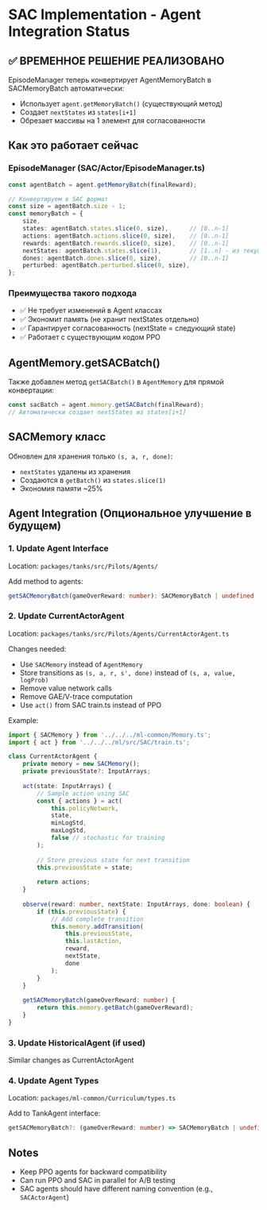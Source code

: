 # SAC Implementation - Agent Integration Status

## ✅ ВРЕМЕННОЕ РЕШЕНИЕ РЕАЛИЗОВАНО

EpisodeManager теперь конвертирует AgentMemoryBatch в SACMemoryBatch автоматически:
- Использует `agent.getMemoryBatch()` (существующий метод)
- Создает `nextStates` из `states[i+1]`
- Обрезает массивы на 1 элемент для согласованности

## Как это работает сейчас

### EpisodeManager (SAC/Actor/EpisodeManager.ts)
```typescript
const agentBatch = agent.getMemoryBatch(finalReward);

// Конвертируем в SAC формат
const size = agentBatch.size - 1;
const memoryBatch = {
    size,
    states: agentBatch.states.slice(0, size),      // [0..n-1]
    actions: agentBatch.actions.slice(0, size),    // [0..n-1]
    rewards: agentBatch.rewards.slice(0, size),    // [0..n-1]
    nextStates: agentBatch.states.slice(1),        // [1..n] - из текущих states!
    dones: agentBatch.dones.slice(0, size),        // [0..n-1]
    perturbed: agentBatch.perturbed.slice(0, size),
};
```

### Преимущества такого подхода
- ✅ Не требует изменений в Agent классах
- ✅ Экономит память (не хранит nextStates отдельно)
- ✅ Гарантирует согласованность (nextState = следующий state)
- ✅ Работает с существующим кодом PPO

## AgentMemory.getSACBatch()

Также добавлен метод `getSACBatch()` в `AgentMemory` для прямой конвертации:

```typescript
const sacBatch = agent.memory.getSACBatch(finalReward);
// Автоматически создает nextStates из states[i+1]
```

## SACMemory класс

Обновлен для хранения только `(s, a, r, done)`:
- `nextStates` удалены из хранения
- Создаются в `getBatch()` из `states.slice(1)`
- Экономия памяти ~25%

## Agent Integration (Опциональное улучшение в будущем)

### 1. Update Agent Interface
Location: `packages/tanks/src/Pilots/Agents/`

Add method to agents:
```typescript
getSACMemoryBatch(gameOverReward: number): SACMemoryBatch | undefined
```

### 2. Update CurrentActorAgent
Location: `packages/tanks/src/Pilots/Agents/CurrentActorAgent.ts`

Changes needed:
- Use `SACMemory` instead of `AgentMemory`
- Store transitions as `(s, a, r, s', done)` instead of `(s, a, value, logProb)`
- Remove value network calls
- Remove GAE/V-trace computation
- Use `act()` from SAC train.ts instead of PPO

Example:
```typescript
import { SACMemory } from '../../../ml-common/Memory.ts';
import { act } from '../../../ml/src/SAC/train.ts';

class CurrentActorAgent {
    private memory = new SACMemory();
    private previousState?: InputArrays;
    
    act(state: InputArrays) {
        // Sample action using SAC
        const { actions } = act(
            this.policyNetwork,
            state,
            minLogStd,
            maxLogStd,
            false // stochastic for training
        );
        
        // Store previous state for next transition
        this.previousState = state;
        
        return actions;
    }
    
    observe(reward: number, nextState: InputArrays, done: boolean) {
        if (this.previousState) {
            // Add complete transition
            this.memory.addTransition(
                this.previousState,
                this.lastAction,
                reward,
                nextState,
                done
            );
        }
    }
    
    getSACMemoryBatch(gameOverReward: number) {
        return this.memory.getBatch(gameOverReward);
    }
}
```

### 3. Update HistoricalAgent (if used)
Similar changes as CurrentActorAgent

### 4. Update Agent Types
Location: `packages/ml-common/Curriculum/types.ts`

Add to TankAgent interface:
```typescript
getSACMemoryBatch?: (gameOverReward: number) => SACMemoryBatch | undefined;
```

## Notes
- Keep PPO agents for backward compatibility
- Can run PPO and SAC in parallel for A/B testing
- SAC agents should have different naming convention (e.g., `SACActorAgent`)
